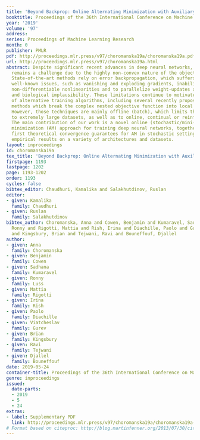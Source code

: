 ```yaml
---
title: 'Beyond Backprop: Online Alternating Minimization with Auxiliary Variables'
booktitle: Proceedings of the 36th International Conference on Machine Learning
year: '2019'
volume: '97'
address: 
series: Proceedings of Machine Learning Research
month: 0
publisher: PMLR
pdf: http://proceedings.mlr.press/v97/choromanska19a/choromanska19a.pdf
url: http://proceedings.mlr.press/v97/choromanska19a.html
abstract: Despite significant recent advances in deep neural networks, training them
  remains a challenge due to the highly non-convex nature of the objective function.
  State-of-the-art methods rely on error backpropagation, which suffers from several
  well-known issues, such as vanishing and exploding gradients, inability to handle
  non-differentiable nonlinearities and to parallelize weight-updates across layers,
  and biological implausibility. These limitations continue to motivate exploration
  of alternative training algorithms, including several recently proposed auxiliary-variable
  methods which break the complex nested objective function into local subproblems.
  However, those techniques are mainly offline (batch), which limits their applicability
  to extremely large datasets, as well as to online, continual or reinforcement learning.
  The main contribution of our work is a novel online (stochastic/mini-batch) alternating
  minimization (AM) approach for training deep neural networks, together with the
  first theoretical convergence guarantees for AM in stochastic settings and promising
  empirical results on a variety of architectures and datasets.
layout: inproceedings
id: choromanska19a
tex_title: 'Beyond Backprop: Online Alternating Minimization with Auxiliary Variables'
firstpage: 1193
lastpage: 1202
page: 1193-1202
order: 1193
cycles: false
bibtex_editor: Chaudhuri, Kamalika and Salakhutdinov, Ruslan
editor:
- given: Kamalika
  family: Chaudhuri
- given: Ruslan
  family: Salakhutdinov
bibtex_author: Choromanska, Anna and Cowen, Benjamin and Kumaravel, Sadhana and Luss,
  Ronny and Rigotti, Mattia and Rish, Irina and Diachille, Paolo and Gurev, Viatcheslav
  and Kingsbury, Brian and Tejwani, Ravi and Bouneffouf, Djallel
author:
- given: Anna
  family: Choromanska
- given: Benjamin
  family: Cowen
- given: Sadhana
  family: Kumaravel
- given: Ronny
  family: Luss
- given: Mattia
  family: Rigotti
- given: Irina
  family: Rish
- given: Paolo
  family: Diachille
- given: Viatcheslav
  family: Gurev
- given: Brian
  family: Kingsbury
- given: Ravi
  family: Tejwani
- given: Djallel
  family: Bouneffouf
date: 2019-05-24
container-title: Proceedings of the 36th International Conference on Machine Learning
genre: inproceedings
issued:
  date-parts:
  - 2019
  - 5
  - 24
extras:
- label: Supplementary PDF
  link: http://proceedings.mlr.press/v97/choromanska19a/choromanska19a-supp.pdf
# Format based on citeproc: http://blog.martinfenner.org/2013/07/30/citeproc-yaml-for-bibliographies/
---
```

